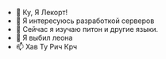 - 👋 Ку, Я Лекорт!
- 👀 Я интересуюсь разработкой серверов
- 🌱 Сейчас я изучаю питон и другие языки.
- 💞️ Я выбил леона
- 📫 Хав Ту Рич Крч

